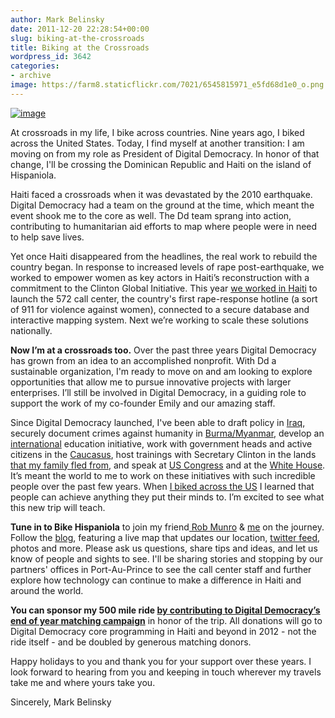 ```yaml
---
author: Mark Belinsky
date: 2011-12-20 22:28:54+00:00
slug: biking-at-the-crossroads
title: Biking at the Crossroads
wordpress_id: 3642
categories:
- archive
image: https://farm8.staticflickr.com/7021/6545815971_e5fd68d1e0_o.png
---
```


[![image](https://farm8.staticflickr.com/7021/6545815971_e5fd68d1e0_o.png)](http://bikehispaniola.tumblr.com/)

At crossroads in my life, I bike across countries. Nine years ago, I biked across the United States. Today, I find myself at another transition: I am moving on from my role as President of Digital Democracy. In honor of that change, I'll be crossing the Dominican Republic and Haiti on the island of Hispaniola.

Haiti faced a crossroads when it was devastated by the 2010 earthquake. Digital Democracy had a team on the ground at the time, which meant the event shook me to the core as well. The Dd team sprang into action, contributing to humanitarian aid efforts to map where people were in need to help save lives.

Yet once Haiti disappeared from the headlines, the real work to rebuild the country began. In response to increased levels of rape post-earthquake, we worked to empower women as key actors in Haiti’s reconstruction with a commitment to the Clinton Global Initiative. This year [we worked in Haiti](http://digital-democracy.us2.list-manage.com/track/click?u=e5898ac1e68db70ce0dfefa88&id=711232f811&e=4fad15936a) to launch the 572 call center, the country's first rape-response hotline (a sort of 911 for violence against women), connected to a secure database and interactive mapping system. Next we’re working to scale these solutions nationally.

**Now I’m at a crossroads too.** Over the past three years Digital Democracy has grown from an idea to an accomplished nonprofit. With Dd a sustainable organization, I'm ready to move on and am looking to explore opportunities that allow me to pursue innovative projects with larger enterprises. I’ll still be involved in Digital Democracy, in a guiding role to support the work of my co-founder Emily and our amazing staff.

Since Digital Democracy launched, I've been able to draft policy in [Iraq](http://digital-democracy.us2.list-manage.com/track/click?u=e5898ac1e68db70ce0dfefa88&id=717b8c4880&e=4fad15936a), securely document crimes against humanity in [Burma/Myanmar](http://digital-democracy.us2.list-manage.com/track/click?u=e5898ac1e68db70ce0dfefa88&id=22103fb467&e=4fad15936a), develop an [international](http://digital-democracy.us2.list-manage1.com/track/click?u=e5898ac1e68db70ce0dfefa88&id=e5c0a41baf&e=4fad15936a) education initiative, work with government heads and active citizens in the [Caucasus](http://digital-democracy.us2.list-manage1.com/track/click?u=e5898ac1e68db70ce0dfefa88&id=3a15334977&e=4fad15936a), host trainings with Secretary Clinton in the lands [that my family fled from](http://digital-democracy.us2.list-manage.com/track/click?u=e5898ac1e68db70ce0dfefa88&id=5ea76e74a4&e=4fad15936a), and speak at [US Congress](http://digital-democracy.us2.list-manage.com/track/click?u=e5898ac1e68db70ce0dfefa88&id=559e57d485&e=4fad15936a) and at the [White House](http://digital-democracy.us2.list-manage.com/track/click?u=e5898ac1e68db70ce0dfefa88&id=f47b54db67&e=4fad15936a). It’s meant the world to me to work on these initiatives with such incredible people over the past few years. When [I biked across the US](http://digital-democracy.us2.list-manage.com/track/click?u=e5898ac1e68db70ce0dfefa88&id=a5ab9fa50f&e=4fad15936a) I learned that people can achieve anything they put their minds to. I’m excited to see what this new trip will teach.

**Tune in to Bike Hispaniola** to join my friend[ Rob Munro](http://digital-democracy.us2.list-manage1.com/track/click?u=e5898ac1e68db70ce0dfefa88&id=0645f99b67&e=4fad15936a) & [me](http://digital-democracy.us2.list-manage.com/track/click?u=e5898ac1e68db70ce0dfefa88&id=578536228b&e=4fad15936a) on the journey. Follow the [blog](http://digital-democracy.us2.list-manage.com/track/click?u=e5898ac1e68db70ce0dfefa88&id=a5c1c28442&e=4fad15936a), featuring a live map that updates our location, [twitter feed](http://digital-democracy.us2.list-manage.com/track/click?u=e5898ac1e68db70ce0dfefa88&id=ca1cc0c43a&e=4fad15936a), photos and more. Please ask us questions, share tips and ideas, and let us know of people and sights to see. I'll be sharing stories and stopping by our partners' offices in Port-Au-Prince to see the call center staff and further explore how technology can continue to make a difference in Haiti and around the world.

**You can sponsor my 500 mile ride [by contributing to Digital Democracy’s end of year matching campaign](http://digital-democracy.us2.list-manage.com/track/click?u=e5898ac1e68db70ce0dfefa88&id=4ab9b2e465&e=4fad15936a)** in honor of the trip. All donations will go to Digital Democracy core programming in Haiti and beyond in 2012 - not the ride itself - and be doubled by generous matching donors.

Happy holidays to you and thank you for your support over these years. I look forward to hearing from you and keeping in touch wherever my travels take me and where yours take you.

Sincerely,
Mark Belinsky
